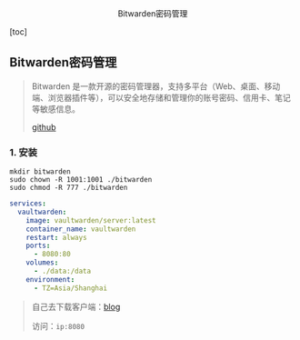 <center>Bitwarden密码管理</center>





[toc]







## Bitwarden密码管理

> Bitwarden 是一款开源的密码管理器，支持多平台（Web、桌面、移动端、浏览器插件等），可以安全地存储和管理你的账号密码、信用卡、笔记等敏感信息。
>
> [github](https://github.com/bitwarden/server)







### 1. 安装

```shell
mkdir bitwarden 
sudo chown -R 1001:1001 ./bitwarden
sudo chmod -R 777 ./bitwarden
```

```yaml
services:
  vaultwarden:
    image: vaultwarden/server:latest
    container_name: vaultwarden
    restart: always
    ports:
      - 8080:80
    volumes:
      - ./data:/data
    environment:
      - TZ=Asia/Shanghai
```

> 自己去下载客户端：[blog](https://github.com/bitwarden/clients)
>
> 访问：`ip:8080`